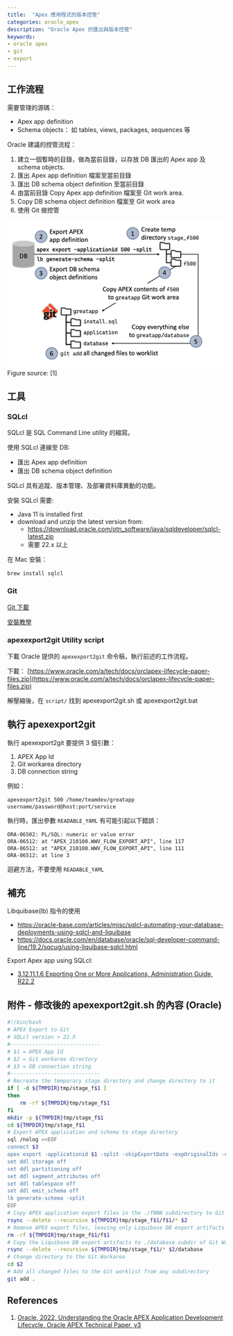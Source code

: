 ```yaml
---
title:  "Apex 應用程式的版本控管"
categories: oracle_apex
description: "Oracle Apex 的匯出與版本控管"
keywords:
- oracle apex
- git
- export
---
```



<link rel="stylesheet" href="/assets/css/header_numbering.css">
<link rel="stylesheet" href="/assets/css/step_numbering.css">

<!-- # Apex 應用程式的版本控管 -->

## 工作流程

需要管理的源碼：
- Apex app definition 
- Schema objects： 如 tables, views, packages, sequences 等

Oracle 建議的控管流程：
1. 建立一個暫時的目錄，做為當前目錄，以存放 DB 匯出的 Apex app 及 schema objects. 
2. 匯出 Apex app definition 檔案至當前目錄
3. 匯出 DB schema object definition 至當前目錄
4. 由當前目錄 Copy Apex app definition 檔案至 Git work area.
5. Copy DB schema object definition 檔案至 Git work area
6. 使用 Git 做控管

![](/assets/img/oracle_apex/23-04-21-23-10-53.png)
Figure source: [1]

## 工具

### SQLcl  

SQLcl 是  SQL Command Line utility 的縮寫。


使用 SQLcl 連線至 DB:
- 匯出 Apex app definition
- 匯出 DB schema object definition

SQLcl 具有追蹤、版本管理、及部署資料庫異動的功能。

安裝 SQLcl 需要:
- Java 11 is installed first
- download and unzip the latest version from:
  - https://download.oracle.com/otn_software/java/sqldeveloper/sqlcl-latest.zip
  - 需要 22.x 以上

在 Mac 安裝：
```
brew install sqlcl
```

### Git 

[Git 下載](https://git-scm.com/downloads)

[安裝教學](https://git-scm.com/book/zh-tw/v2/%E9%96%8B%E5%A7%8B-Git-%E5%AE%89%E8%A3%9D%E6%95%99%E5%AD%B8)

### apexexport2git Utility script 

下載 Oracle 提供的 `apexexport2git` 命令稿，執行前述的工作流程。

下載： [https://www.oracle.com/a/tech/docs/orclapex-lifecycle-paper-files.zip](https://www.oracle.com/a/tech/docs/orclapex-lifecycle-paper-files.zip)

解壓縮後，在 `script/` 找到 apexexport2git.sh 或 apexexport2git.bat

## 執行 apexexport2git 

執行 apexexport2git 要提供 3 個引數：
1. APEX App Id 
2. Git workarea directory
3. DB connection string

例如：
```
apexexport2git 500 /home/teamdev/greatapp username/password@host:port/service
```

執行時，匯出參數 `READABLE_YAML` 有可能引起以下錯誤：
```
ORA-06502: PL/SQL: numeric or value error
ORA-06512: at "APEX_210100.WWV_FLOW_EXPORT_API", line 117
ORA-06512: at "APEX_210100.WWV_FLOW_EXPORT_API", line 111
ORA-06512: at line 3
```

迴避方法，不要使用 `READABLE_YAML`


## 補充

Libquibase(lb) 指令的使用
- https://oracle-base.com/articles/misc/sqlcl-automating-your-database-deployments-using-sqlcl-and-liquibase
- https://docs.oracle.com/en/database/oracle/sql-developer-command-line/19.2/sqcug/using-liquibase-sqlcl.html

Export Apex app using SQLcl:
- [3.12.11.1.6 Exporting One or More Applications, Administration Guide, R22.2](https://docs.oracle.com/en/database/oracle/apex/22.2/aeadm/exporting-one-or-more-applications.html#GUID-644620C3-4E8C-467D-82FB-093908B68D2D)

## 附件 - 修改後的 apexexport2git.sh 的內容 (Oracle)

```bash
#!/bin/bash
# APEX Export to Git
# SQLcl version > 22.X
#-----------------------------
# $1 = APEX App Id
# $2 = Git workarea directory
# $3 = DB connection string
#-----------------------------
# Recreate the temporary stage directory and change directory to it
if [ -d ${TMPDIR}tmp/stage_f$1 ]
then   
    rm -rf ${TMPDIR}tmp/stage_f$1
fi
mkdir -p ${TMPDIR}tmp/stage_f$1
cd ${TMPDIR}tmp/stage_f$1
# Export APEX application and schema to stage directory
sql /nolog <<EOF
connect $3
apex export -applicationid $1 -split -skipExportDate -expOriginalIds -expComments -expSupportingObjects Y -expType APPLICATION_SOURCE
set ddl storage off
set ddl partitioning off
set ddl segment_attributes off
set ddl tablespace off
set ddl emit_schema off
lb generate-schema -split
EOF
# Copy APEX application export files in the ./fNNN subdirectory to Git Working Area directory
rsync --delete --recursive ${TMPDIR}tmp/stage_f$1/f$1/* $2
# Remove APEX export files, leaving only Liquibase DB export artifacts
rm -rf ${TMPDIR}tmp/stage_f$1/f$1
# Copy the Liquibase DB export artifacts to ./database subdir of Git Working Area
rsync --delete --recursive ${TMPDIR}tmp/stage_f$1/* $2/database
# Change directory to the Git Workarea 
cd $2
# Add all changed files to the Git worklist from any subdirectory
git add .
```

## References 

1. [Oracle, 2022, Understanding the Oracle APEX Application Development Lifecycle, Oracle APEX Technical Paper, v3](https://apex.oracle.com/go/lifecycle-technical-paper)
  
